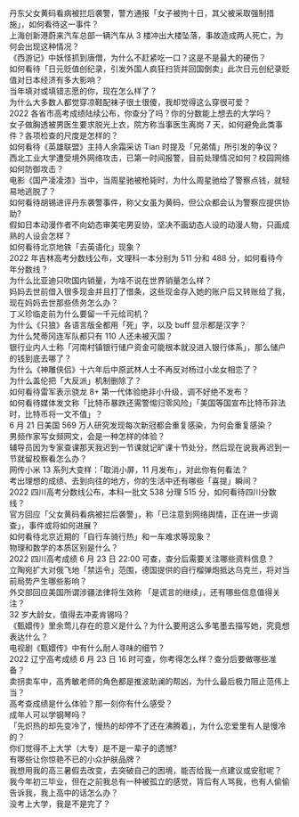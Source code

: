 丹东父女黄码看病被拦后袭警，警方通报「女子被拘十日，其父被采取强制措施」，如何看待这一事件？  
上海创新港蔚来汽车总部一辆汽车从 3 楼冲出大楼坠落，事故造成两人死亡，为何会出现这种情况？  
《西游记》中妖怪抓到唐僧，为什么不赶紧吃一口？这是不是最大的硬伤？  
如何看待「日元贬值创纪录，引发外国人疯狂扫货并回国倒卖」此次日元创纪录贬值对日本经济有多大影响？  
当年填对或填错志愿的你，现在怎么样了？  
为什么大多数人都觉穿凉鞋配袜子很土很傻，我却觉得这么穿很可爱？  
2022 各省市高考成绩陆续公布，你查分了吗？你的分数能上想去的大学吗？  
女子做胸透被男医生要求脱光上衣，院方称当事医生离岗 7 天，如何避免此类事件？各项检查的尺度是怎样的？  
如何看待《英雄联盟》主持人余霜采访 Tian 时提及「兄弟情」所引发的争议？  
西北工业大学遭受境外网络攻击，已第一时间报警，目前处理情况如何？校园网络如何防御攻击？  
电影《国产凌凌漆》当中，当周星驰被枪毙时，为什么周星驰给了警察点钱，就轻易地逃脱了？  
如何看待胡锡进评丹东袭警事件，称父女虽为黄码，但公众都会认为警察应提供协助?  
假如日本动漫作者不向幼态审美宅男妥协，坚决不画幼态人设的动漫人物，只画成熟的人设会怎样？  
如何看待北京地铁「去英语化」现象？  
2022 年吉林高考分数线公布，文理科一本分别为 511 分和 488 分，如何看待今年分数线？  
为什么比亚迪只吹国内销量，为啥不说在世界销量怎么样？  
妈妈去世前借入很多现金并且打了借条，这些现金存入她的账户后又转账给了我，现在妈妈去世那些债务怎么办？  
丁义珍临走前为什么要留一千元给司机？  
为什么《只狼》各语言版全都用「死」字，以及 buff 显示都是汉字？  
为什么梵蒂冈连军队都只有 110 人还未被灭国？  
银行业内人士称「河南村镇银行储户资金可能根本就没进入银行体系」，那么储户的钱到底去哪了？  
为什么《神雕侠侣》十六年后中原武林人士不再反对杨过小龙女相恋了？  
为什么盖伦把「大反派」机制删除了？  
如何看待雷军表示骁龙 8+ 第一代体验绝非小升级，调不好绝不发布？  
如何看待媒体发文称「比特币暴跌还需警惕归零风险」「美国等国宣布比特币非法时，比特币将一文不值」？  
6 月 21 日美国 569 万人研究发现每次新冠都会重复感染，为何会重复感染？  
男频作家写女频网文，会是一种怎样的体验？  
辅导员因为专家查课那天我迟到一节课就记旷课十节处分，然后现在说我再迟到一节就留校察看怎么办？  
网传小米 13 系列大变样：「取消小屏，11 月发布」，对此你有何看法？  
考出理想的成绩、去到向往的地方，你的生活中还有哪些「喜提」瞬间？  
2022 四川高考分数线公布，本科一批文 538 分理 515 分，如何看待四川分数线？  
官方回应「父女黄码看病被拦后袭警」，称「已注意到网络舆情，正在进一步调查」，事件或将如何进展？  
如何看待北京近期的「自行车骑行热」和一车难求等现象？  
物理和数学的本质区别是什么？  
2022 四川高考成绩 6 月 23 日 22:00 可查，查分后需要关注哪些资料信息？  
立陶宛扩大对俄飞地「禁运令」范围，德国提供的自行榴弹炮抵达乌克兰，将对当前局势产生哪些影响？  
外交部回应美国所谓涉疆法律将生效称 「是谎言的继续」，还有哪些信息值得关注？  
32 岁大龄女，值得去冲麦肯锡吗？  
《甄嬛传》里余莺儿存在的意义是什么？为什么要用这么多笔墨去描写她，究竟想表达什么？  
电视剧《甄嬛传》中有什么耐人寻味的细节？  
2022 辽宁高考成绩 6 月 23 日 16 时可查，你考得怎么样？查分后要做哪些准备？  
卖拐卖车中，高秀敏老师的角色都是推波助澜的帮凶，为什么最后极力阻止范伟上当？  
高考查成绩是什么体验？那一刻你有什么感受？  
成年人可以学钢琴吗？  
「先炽热的却先变冷了，慢热的却停不了还在沸腾着」，为什么恋爱里有人是慢冷的？  
你们觉得不上大学（大专）是不是一辈子的遗憾?  
有哪些让你惊艳不已的小众护肤品牌？  
我想用我的高三暑假去改变，去突破自己的困境，能否给我一点建议或安慰呢？  
我今年初三毕业，但在之前我总有一种被孤立的感觉，背后有人骂我，也有人偷偷告诉我，我上高中的话怎么办？  
没考上大学，我是不是完了？  
